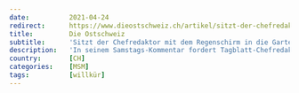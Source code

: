 ```yaml
---
date:          2021-04-24
redirect:      https://www.dieostschweiz.ch/artikel/sitzt-der-chefredaktor-mit-dem-regenschirm-in-die-gartenbeiz--5YNvkNV
title:         Die Ostschweiz
subtitle:      'Sitzt der Chefredaktor mit dem Regenschirm in die Gartenbeiz?'
description:   'In seinem Samstags-Kommentar fordert Tagblatt-Chefredaktor Stefan Schmid die Gastronomen auf, mit Jammern aufzuhören. Wir fragen uns da: Hat Schmid den Ernst der Lage nicht begriffen?'
country:       [CH]
categories:    [MSM]
tags:          [willkür]
---
```

